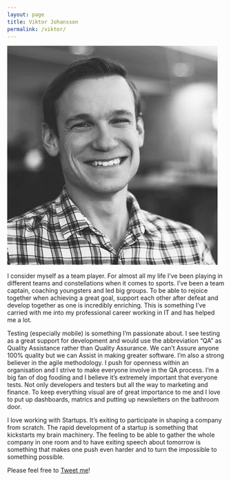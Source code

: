 ```yaml
---
layout: page
title: Viktor Johansson
permalink: /viktor/
---
```


<img src="/images/viktor.jpg" alt="Viktor Johansson" class="crip-image">

<p class="lead">I consider myself as a team player. For almost all my life I’ve been playing in different teams and constellations when it comes to sports. I’ve been a team captain, coaching youngsters and led big groups. To be able to rejoice together when achieving a great goal, support each other after defeat and develop together as one is incredibly enriching. This is something I’ve carried with me into my professional career working in IT and has helped me a lot.</p>

Testing (especially mobile) is something I’m passionate about. I see testing as a great support for development and would use the abbreviation “QA” as Quality Assistance rather than Quality Assurance. We can’t Assure anyone 100% quality but we can Assist in making greater software. I’m also a strong believer in the agile methodology. I push for openness within an organisation and I strive to make everyone involve in the QA process. I’m a big fan of dog fooding and I believe it’s extremely important that everyone tests. Not only developers and testers but all the way to marketing and finance. To keep everything visual are of great importance to me and I love to put up dashboards, matrics and putting up newsletters on the bathroom door.

I love working with Startups. It’s exiting to participate in shaping a company from scratch. The rapid development of a startup is something that kickstarts my brain machinery. The feeling to be able to gather the whole company in one room and to have exiting speech about tomorrow is something that makes one push even harder and to turn the impossible to something possible. 

Please feel free to [Tweet me](http://twitter.com/roller89)!
